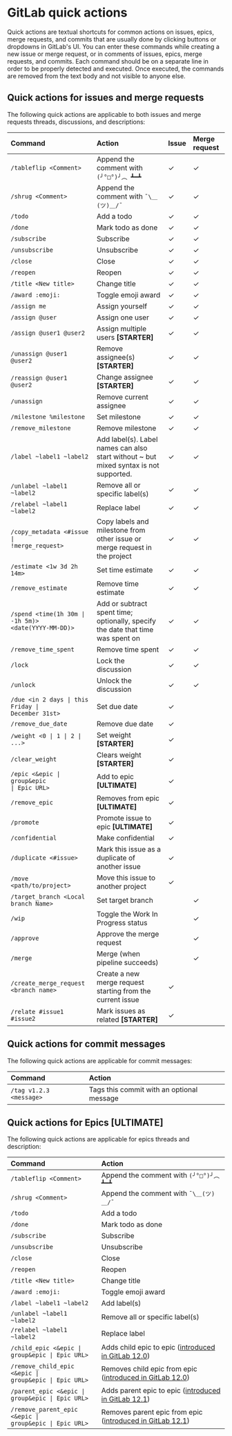 # GitLab quick actions

Quick actions are textual shortcuts for common actions on issues, epics, merge requests,
and commits that are usually done by clicking buttons or dropdowns in GitLab's UI.
You can enter these commands while creating a new issue or merge request, or
in comments of issues, epics, merge requests, and commits. Each command should be
on a separate line in order to be properly detected and executed. Once executed,
the commands are removed from the text body and not visible to anyone else.

## Quick actions for issues and merge requests

The following quick actions are applicable to both issues and merge requests threads,
discussions, and descriptions:

| Command                    | Action                         | Issue | Merge request |
|:---------------------------|:------------------------------ |:------|:--------------|
| `/tableflip <Comment>`     | Append the comment with `(╯°□°)╯︵ ┻━┻` | ✓ | ✓        |
| `/shrug <Comment>`         | Append the comment with `¯\＿(ツ)＿/¯` | ✓ | ✓         |
| `/todo`                    | Add a todo                     | ✓     | ✓             |
| `/done`                    | Mark todo as done              | ✓     | ✓             |
| `/subscribe`               | Subscribe                      | ✓     | ✓             |
| `/unsubscribe`             | Unsubscribe                    | ✓     | ✓             |
| `/close`                   | Close                          | ✓     | ✓             |
| `/reopen`                  | Reopen                         | ✓     | ✓             |
| `/title <New title>`       | Change title                   | ✓     |  ✓            |
| `/award :emoji:`           | Toggle emoji award             | ✓     | ✓             |
| `/assign me`               | Assign yourself                | ✓     | ✓             |
| `/assign @user`            | Assign one user                | ✓     | ✓             |
| `/assign @user1 @user2`    | Assign multiple users **[STARTER]** | ✓ | ✓            |
| `/unassign @user1 @user2`  | Remove assignee(s) **[STARTER]** | ✓     | ✓             |
| `/reassign @user1 @user2`  | Change assignee **[STARTER]**  | ✓     | ✓             |
| `/unassign`                | Remove current assignee        | ✓     | ✓             |
| `/milestone %milestone`    | Set milestone                  | ✓     | ✓             |
| `/remove_milestone`        | Remove milestone               | ✓     | ✓             |
| `/label ~label1 ~label2`   | Add label(s). Label names can also start without ~ but mixed syntax is not supported.                   | ✓     | ✓             |
| `/unlabel ~label1 ~label2` | Remove all or specific label(s)| ✓     | ✓             |
| `/relabel ~label1 ~label2` | Replace label                  | ✓     | ✓             |
| <code>/copy_metadata &lt;#issue &#124; !merge_request&gt;</code> | Copy labels and milestone from other issue or merge request in the project | ✓     | ✓             |
| <code>/estimate &lt;1w 3d 2h 14m&gt;</code> | Set time estimate | ✓     | ✓             |
| `/remove_estimate`       | Remove time estimate             | ✓     | ✓             |
| <code>/spend &lt;time(1h 30m &#124; -1h 5m)&gt; &lt;date(YYYY-MM-DD)&gt;</code> | Add or subtract spent time; optionally, specify the date that time was spent on | ✓     | ✓             |
| `/remove_time_spent`       | Remove time spent              | ✓     | ✓             |
| `/lock`                    | Lock the discussion            | ✓     | ✓             |
| `/unlock`                  | Unlock the discussion          | ✓     | ✓             |
| <code>/due &lt;in 2 days &#124; this Friday &#124; December 31st&gt;</code>| Set due date | ✓ | |
| `/remove_due_date`         | Remove due date                | ✓     |               |
| <code>/weight &lt;0 &#124; 1 &#124; 2 &#124; ...&gt;</code> | Set weight **[STARTER]**       | ✓     |               |
| `/clear_weight`            | Clears weight **[STARTER]**    | ✓     |               |
| <code>/epic &lt;&epic &#124; group&epic &#124; Epic URL&gt;</code> | Add to epic **[ULTIMATE]** | ✓ |             |
| `/remove_epic`             | Removes from epic **[ULTIMATE]** | ✓   |               |
| `/promote`                 | Promote issue to epic **[ULTIMATE]** | ✓   |               |
| `/confidential`            | Make confidential              | ✓     |               |
| `/duplicate <#issue>`        | Mark this issue as a duplicate of another issue | ✓    |
| `/move <path/to/project>`    | Move this issue to another project | ✓ |               |
| `/target_branch <Local branch Name>` | Set target branch    |       | ✓             |
| `/wip`                     | Toggle the Work In Progress status |   | ✓             |
| `/approve`                 | Approve the merge request      |       | ✓             |
| `/merge`                   | Merge (when pipeline succeeds) |       | ✓             |
| `/create_merge_request <branch name>` | Create a new merge request starting from the current issue | ✓ | |
| `/relate #issue1 #issue2`  | Mark issues as related **[STARTER]** | ✓     |               |

## Quick actions for commit messages

The following quick actions are applicable for commit messages:

| Command                 | Action                                    |
|:------------------------|:------------------------------------------|
| `/tag v1.2.3 <message>` | Tags this commit with an optional message |

## Quick actions for Epics **[ULTIMATE]**

The following quick actions are applicable for epics threads and description:

| Command                    | Action                                  |
|:---------------------------|:----------------------------------------|
| `/tableflip <Comment>`     | Append the comment with `(╯°□°)╯︵ ┻━┻` |
| `/shrug <Comment>`         | Append the comment with `¯\＿(ツ)＿/¯`  |
| `/todo`                    | Add a todo                              |
| `/done`                    | Mark todo as done                       |
| `/subscribe`               | Subscribe                               |
| `/unsubscribe`             | Unsubscribe                             |
| `/close`                   | Close                                   |
| `/reopen`                  | Reopen                                  |
| `/title <New title>`       | Change title                            |
| `/award :emoji:`           | Toggle emoji award                      |
| `/label ~label1 ~label2`   | Add label(s)                            |
| `/unlabel ~label1 ~label2` | Remove all or specific label(s)         |
| `/relabel ~label1 ~label2` | Replace label                           |
| <code>/child_epic &lt;&epic &#124;  group&epic &#124; Epic URL&gt;</code> | Adds child epic to epic ([introduced in GitLab 12.0](https://gitlab.com/gitlab-org/gitlab-ee/issues/7330)) |
| <code>/remove_child_epic &lt;&epic &#124; group&epic &#124; Epic URL&gt;</code> | Removes child epic from epic ([introduced in GitLab 12.0](https://gitlab.com/gitlab-org/gitlab-ee/issues/7330)) |
| <code>/parent_epic &lt;&epic &#124;  group&epic &#124; Epic URL&gt;</code> | Adds parent epic to epic ([introduced in GitLab 12.1](https://gitlab.com/gitlab-org/gitlab-ee/issues/10556)) |
| <code>/remove_parent_epic &lt;&epic &#124; group&epic &#124; Epic URL&gt;</code> | Removes parent epic from epic ([introduced in GitLab 12.1](https://gitlab.com/gitlab-org/gitlab-ee/issues/10556)) |
